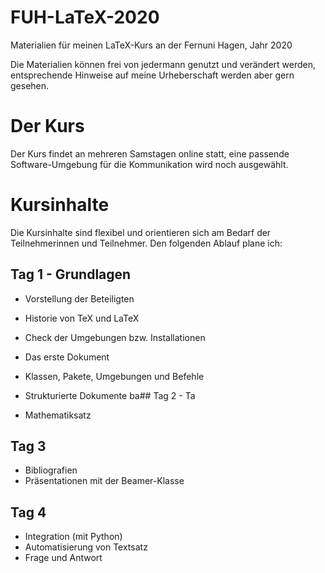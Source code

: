 # FUH-LaTeX-2020

Materialien für meinen LaTeX-Kurs an der Fernuni Hagen, Jahr 2020

Die Materialien können frei von jedermann genutzt und verändert werden, entsprechende Hinweise auf meine Urheberschaft werden aber gern gesehen.

# Der Kurs

Der Kurs findet an mehreren Samstagen online statt, eine passende Software-Umgebung für die Kommunikation wird noch ausgewählt.


# Kursinhalte

Die Kursinhalte sind flexibel und orientieren sich am Bedarf der Teilnehmerinnen und Teilnehmer. Den folgenden Ablauf plane ich:

## Tag 1 - Grundlagen

* Vorstellung der Beteiligten
* Historie von TeX und LaTeX
* Check der Umgebungen bzw. Installationen
* Das erste Dokument
* Klassen, Pakete, Umgebungen und Befehle
* Strukturierte Dokumente
ba## Tag 2 - Ta


* Mathematiksatz

## Tag 3 

* Bibliografien
* Präsentationen mit der Beamer-Klasse

## Tag 4 

* Integration (mit Python)
* Automatisierung von Textsatz
* Frage und Antwort
